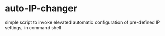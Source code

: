 # auto-IP-changer
simple script to invoke elevated automatic configuration of pre-defined IP settings, in command shell
